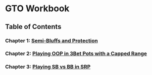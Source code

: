 # GTO Workbook
## Table of Contents
### Chapter 1: [Semi-Bluffs and Protection](semi-bluffs-and-protection/chapter.md)
### Chapter 2: [Playing OOP in 3Bet Pots with a Capped Range](3bet-pots-oop-capped/chapter.md)
### Chapter 3: [Playing SB vs BB in SRP](bvb-srp/chapter.md)
